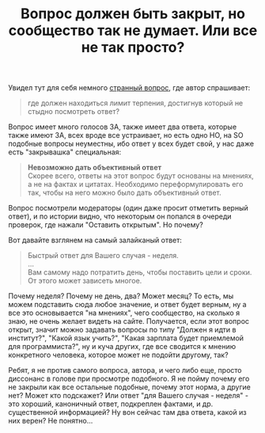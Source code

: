 ﻿---
title: "Вопрос должен быть закрыт, но сообщество так не думает. Или все не так просто?"
se.owner.user_id: 220553
se.owner.display_name: "EvgeniyZ"
se.owner.link: "https://ru.meta.stackoverflow.com/users/220553/evgeniyz"
se.link: "https://ru.meta.stackoverflow.com/questions/12849/%d0%92%d0%be%d0%bf%d1%80%d0%be%d1%81-%d0%b4%d0%be%d0%bb%d0%b6%d0%b5%d0%bd-%d0%b1%d1%8b%d1%82%d1%8c-%d0%b7%d0%b0%d0%ba%d1%80%d1%8b%d1%82-%d0%bd%d0%be-%d1%81%d0%be%d0%be%d0%b1%d1%89%d0%b5%d1%81%d1%82%d0%b2%d0%be-%d1%82%d0%b0%d0%ba-%d0%bd%d0%b5-%d0%b4%d1%83%d0%bc%d0%b0%d0%b5%d1%82-%d0%98%d0%bb%d0%b8-%d0%b2%d1%81%d0%b5-%d0%bd%d0%b5-%d1%82%d0%b0%d0%ba-%d0%bf%d1%80%d0%be%d1%81%d1%82%d0%be"
se.question_id: 12849
se.post_type: question
---
<p>Увидел тут для себя немного <a href="https://ru.stackoverflow.com/q/1531917/220553">странный вопрос</a>, где автор спрашивает:</p>
<blockquote>
<p>где должен находиться лимит терпения, достигнув который не стыдно посмотреть ответ?</p>
</blockquote>
<p>Вопрос имеет много голосов ЗА, также имеет два ответа, которые также имеют ЗА, всех вроде все устраивает, но есть одно НО, на SO подобные вопросы неуместны, ибо ответ у всех будет свой, у нас даже есть &quot;закрывашка&quot; специальная:</p>
<blockquote>
<p><strong>Невозможно дать объективный ответ</strong><br />
Скорее всего, ответы на этот вопрос будут основаны на мнениях, а не на фактах и цитатах. Необходимо переформулировать его так, чтобы на него можно было дать объективный ответ.</p>
</blockquote>
<p>Вопрос посмотрели модераторы (один даже просит отметить верный ответ), и по истории видно, что некоторым он попался в очереди проверок, где нажали &quot;Оставить открытым&quot;. Но почему?</p>
<p>Вот давайте взглянем на самый залайканый ответ:</p>
<blockquote>
<p>Быстрый ответ для Вашего случая - неделя.<br />
...<br />
Вам самому надо потратить день, чтобы поставить цели и сроки. От этого может зависеть многое.</p>
</blockquote>
<p>Почему неделя? Почему не день, два? Может месяц? То есть, мы можем подставить сюда любое значение, и ответ будет верным, ну а все это основывается &quot;на мнениях&quot;, чего сообщество, на сколько я знаю, не очень желает видеть на сайте. Получается, если этот вопрос открыт, значит можно задавать вопросы по типу &quot;Должен я идти в институт?&quot;, &quot;Какой язык учить?&quot;, &quot;Какая зарплата будет приемлемой для программиста?&quot;, ну и куча других, где все сводится к мнению конкретного человека, которое может не подойти другому, так?</p>
<p>Ребят, я не против самого вопроса, автора, и чего либо еще, просто диссонанс в голове при просмотре подобного. Я не пойму почему его не закрыли как все остальные подобные, почему этот норма, а другие нет? Может кто подскажет? Или ответ &quot;для Вашего случая - неделя&quot; - это хороший, каноничный ответ, подкреплен фактами, и др. существенной информацией? Ну вон сейчас там два ответа, какой из них верен? Не понятно...</p>
